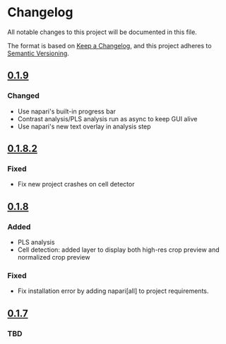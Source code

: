 # Changelog

All notable changes to this project will be documented in this file.

The format is based on [Keep a Changelog](https://keepachangelog.com/en/1.1.0/),
and this project adheres to [Semantic Versioning](https://semver.org/spec/v2.0.0.html).

## [0.1.9]
### Changed
 - Use napari's built-in progress bar
 - Contrast analysis/PLS analysis run as async to keep GUI alive
 - Use napari's new text overlay in analysis step

## [0.1.8.2]

### Fixed
 - Fix new project crashes on cell detector

## [0.1.8]

### Added
 - PLS analysis
 - Cell detection: added layer to display both high-res crop preview and normalized crop preview

### Fixed
 - Fix installation error by adding napari[all] to project requirements.

## [0.1.7]

### TBD

[unreleased]: https://github.com/olivierlacan/keep-a-changelog/compare/v1.1.1...HEAD
[0.1.9]: https://github.com/olivierlacan/keep-a-changelog/compare/v0.1.8.2...v0.1.9
[0.1.8.2]: https://github.com/olivierlacan/keep-a-changelog/compare/v0.1.8...v0.1.8.2
[0.1.8]: https://github.com/olivierlacan/keep-a-changelog/compare/v0.1.7...v0.1.8
[0.1.7]: https://github.com/olivierlacan/keep-a-changelog/compare/v0.1.6...v0.1.7
